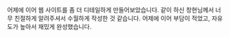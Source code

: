 어제에 이어 웹 사이트를 좀 더 디테일하게 만들어보았습니다.
같이 하신 창현님께서 너무 친절하게 알려주셔서 수월하게 작성한 것 같습니다.
어제에 이어 부담이 적었고, 자유도가 높아서 재밌게 완성했습니다.